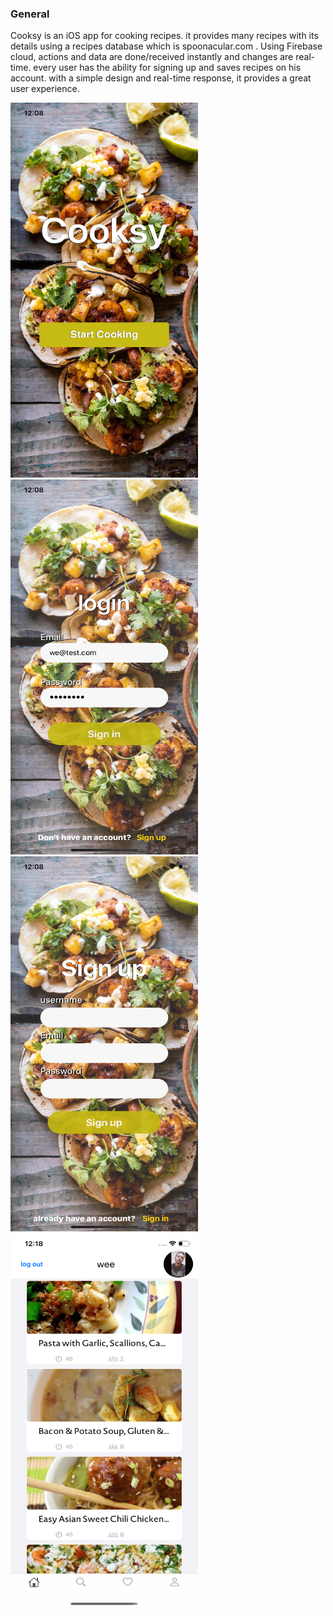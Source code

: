 ### General
Cooksy is an iOS app for cooking recipes. it provides many recipes with its details using a recipes database which is spoonacular.com .
Using Firebase cloud, actions and data are done/received instantly and changes are real-time. every user has the ability for signing up and saves recipes on his account.
with a simple design and real-time response, it provides a great user experience.

<img src="https://github.com/mosliem/Cooksy/blob/main/Screens/launchScreen.png" width="300" height="600" />  <img src="https://github.com/mosliem/Cooksy/blob/main/Screens/loginScreen.png" width="300" height="600" /><img src="https://github.com/mosliem/Cooksy/blob/main/Screens/SignupScreen.png" width="300" height="600" /><img src="https://github.com/mosliem/Cooksy/blob/main/Screens/mainScreen.png" width="300" height="600" />

